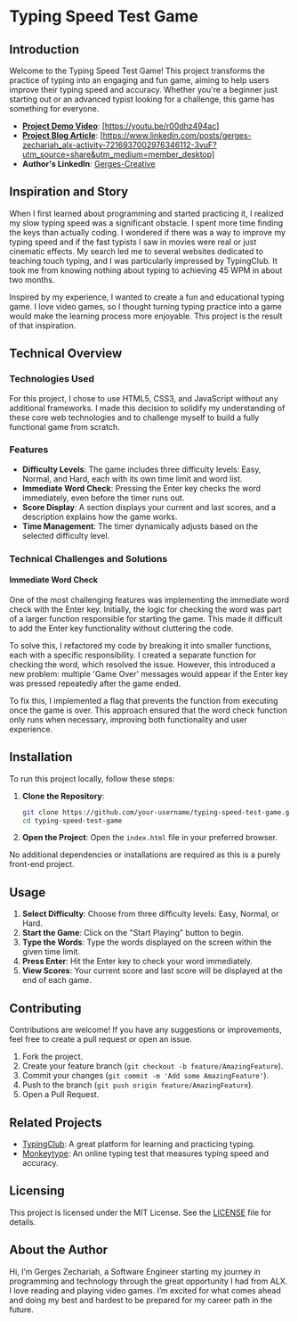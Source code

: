 # Typing Speed Test Game

## Introduction

Welcome to the Typing Speed Test Game! This project transforms the practice of typing into an engaging and fun game, aiming to help users improve their typing speed and accuracy. Whether you're a beginner just starting out or an advanced typist looking for a challenge, this game has something for everyone.

- **[Project Demo Video](#)**: [https://youtu.be/r00dhz494ac]
- **[Project Blog Article](#)**: [https://www.linkedin.com/posts/gerges-zechariah_alx-activity-7216937002976346112-3vuF?utm_source=share&utm_medium=member_desktop]
- **Author's LinkedIn**: [Gerges-Creative](#)

## Inspiration and Story

When I first learned about programming and started practicing it, I realized my slow typing speed was a significant obstacle. I spent more time finding the keys than actually coding. I wondered if there was a way to improve my typing speed and if the fast typists I saw in movies were real or just cinematic effects. My search led me to several websites dedicated to teaching touch typing, and I was particularly impressed by TypingClub. It took me from knowing nothing about typing to achieving 45 WPM in about two months.

Inspired by my experience, I wanted to create a fun and educational typing game. I love video games, so I thought turning typing practice into a game would make the learning process more enjoyable. This project is the result of that inspiration.

## Technical Overview

### Technologies Used

For this project, I chose to use HTML5, CSS3, and JavaScript without any additional frameworks. I made this decision to solidify my understanding of these core web technologies and to challenge myself to build a fully functional game from scratch.

### Features

- **Difficulty Levels**: The game includes three difficulty levels: Easy, Normal, and Hard, each with its own time limit and word list.
- **Immediate Word Check**: Pressing the Enter key checks the word immediately, even before the timer runs out.
- **Score Display**: A section displays your current and last scores, and a description explains how the game works.
- **Time Management**: The timer dynamically adjusts based on the selected difficulty level.

### Technical Challenges and Solutions

#### Immediate Word Check

One of the most challenging features was implementing the immediate word check with the Enter key. Initially, the logic for checking the word was part of a larger function responsible for starting the game. This made it difficult to add the Enter key functionality without cluttering the code.

To solve this, I refactored my code by breaking it into smaller functions, each with a specific responsibility. I created a separate function for checking the word, which resolved the issue. However, this introduced a new problem: multiple 'Game Over' messages would appear if the Enter key was pressed repeatedly after the game ended.

To fix this, I implemented a flag that prevents the function from executing once the game is over. This approach ensured that the word check function only runs when necessary, improving both functionality and user experience.

## Installation

To run this project locally, follow these steps:

1. **Clone the Repository**:
    ```bash
    git clone https://github.com/your-username/typing-speed-test-game.git
    cd typing-speed-test-game
    ```

2. **Open the Project**:
    Open the `index.html` file in your preferred browser.

No additional dependencies or installations are required as this is a purely front-end project.

## Usage

1. **Select Difficulty**: Choose from three difficulty levels: Easy, Normal, or Hard.
2. **Start the Game**: Click on the "Start Playing" button to begin.
3. **Type the Words**: Type the words displayed on the screen within the given time limit.
4. **Press Enter**: Hit the Enter key to check your word immediately.
5. **View Scores**: Your current score and last score will be displayed at the end of each game.

## Contributing

Contributions are welcome! If you have any suggestions or improvements, feel free to create a pull request or open an issue.

1. Fork the project.
2. Create your feature branch (`git checkout -b feature/AmazingFeature`).
3. Commit your changes (`git commit -m 'Add some AmazingFeature'`).
4. Push to the branch (`git push origin feature/AmazingFeature`).
5. Open a Pull Request.

## Related Projects

- [TypingClub](https://www.typingclub.com/): A great platform for learning and practicing typing.
- [Monkeytype](https://monkeytype.com/): An online typing test that measures typing speed and accuracy.

## Licensing

This project is licensed under the MIT License. See the [LICENSE](LICENSE) file for details.

## About the Author

Hi, I’m Gerges Zechariah, a Software Engineer starting my journey in programming and technology through the great opportunity I had from ALX. I love reading and playing video games. I’m excited for what comes ahead and doing my best and hardest to be prepared for my career path in the future.